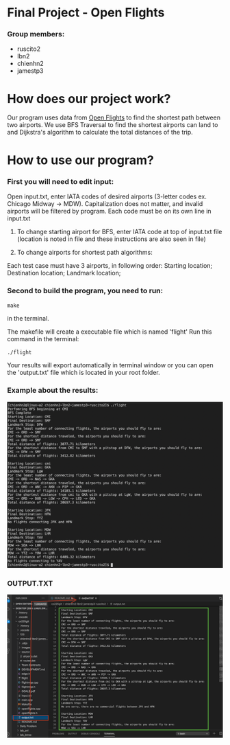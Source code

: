 # Final Project - Open Flights

### Group members:
* ruscito2
* lbn2
* chienhn2
* jamestp3

# How does our project work?
Our program uses data from [Open Flights](https://openflights.org/data.html) to find the shortest path between two airports.
We use BFS Traversal to find the shortest airports can land to and Dijkstra's algorithm to calculate the total distances of the trip. 

# How to use our program?

### First you will need to edit input:

Open input.txt, enter IATA codes of desired airports (3-letter codes ex. Chicago Midway -> MDW).
Capitalization does not matter, and invalid airports will be filtered by program.
Each code must be on its own line in input.txt

1. To change starting airport for BFS, enter IATA code at top of input.txt file
(location is noted in file and these instructions are also seen in file)

2. To change airports for shortest path algorithms:

Each test case must have 3 airports, in following order:
Starting location;
Destination location;
Landmark location;

### Second to build the program, you need to run:
```make
make
```
in the terminal.

The makefile will create a executable file which is named 'flight'
Run this command in the terminal: 
```flight
./flight
```

Your results will export automatically in terminal window or you can open the 'output.txt' file which is located in your root folder.

### Example about the results:
![GitHub Logo](/images/example.png)

### OUTPUT.TXT
![GitHub Logo](/images/output.png)
